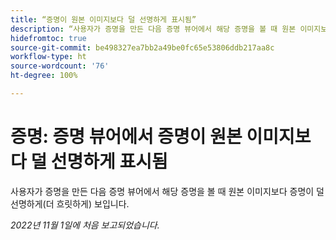 ```yaml
---
title: “증명이 원본 이미지보다 덜 선명하게 표시됨”
description: “사용자가 증명을 만든 다음 증명 뷰어에서 해당 증명을 볼 때 원본 이미지보다 증명이 덜 선명하게(더 흐릿하게) 보입니다.”
hidefromtoc: true
source-git-commit: be498327ea7bb2a49be0fc65e53806ddb217aa8c
workflow-type: ht
source-wordcount: '76'
ht-degree: 100%

---
```



# 증명: 증명 뷰어에서 증명이 원본 이미지보다 덜 선명하게 표시됨

<!--This is on both the WF and WFP TOCs-->

사용자가 증명을 만든 다음 증명 뷰어에서 해당 증명을 볼 때 원본 이미지보다 증명이 덜 선명하게(더 흐릿하게) 보입니다.

_2022년 11월 1일에 처음 보고되었습니다._

